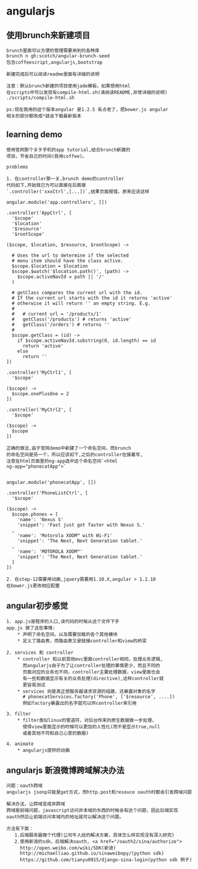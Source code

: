 angularjs
===

使用brunch来新建项目
---
    brunch里面可以方便的管理需要用到的各种库
    brunch n gh:scotch/angular-brunch-seed
    包含coffeescript,angularjs,bootstrap

    新建完成后可以阅读readme里面有详细的说明

    注意：默认brunch新建的项目使用jade模板，如果想用html
    在scripts中可以发现有compile-html.sh(请阅读README,非常详细的说明)
    ./scripts/compile-html.sh

    ps:现在我用的这个版本angular 是1.2.5 有点老了，把bower.js angular
    相关的部分都改成*就会下载最新版本



learning demo
---
    使用官网那个关于手机的app tutorial,结合brunch新建的
    项目，节省自己的时间(我用coffee)。

    problems

    1. 在controller那一关,brunch demo的controller
    代码如下,开始我已为可以直接在后面接 
    `.controller('xxxCtrl',[...])`,结果页面报错，原来应该这样

    angular.module('app.controllers', [])

    .controller('AppCtrl', [
      '$scope'
      '$location'
      '$resource'
      '$rootScope'

    ($scope, $location, $resource, $rootScope) ->

      # Uses the url to determine if the selected
      # menu item should have the class active.
      $scope.$location = $location
      $scope.$watch('$location.path()', (path) ->
        $scope.activeNavId = path || '/'
      )

      # getClass compares the current url with the id.
      # If the current url starts with the id it returns 'active'
      # otherwise it will return '' an empty string. E.g.
      #
      #   # current url = '/products/1'
      #   getClass('/products') # returns 'active'
      #   getClass('/orders') # returns ''
      #
      $scope.getClass = (id) ->
        if $scope.activeNavId.substring(0, id.length) == id
          return 'active'
        else
          return ''
    ])

    .controller('MyCtrl1', [
      '$scope'

    ($scope) ->
      $scope.onePlusOne = 2
    ])

    .controller('MyCtrl2', [
      '$scope'

    ($scope) ->
      $scope
    ])
    
    正确的做法,由于官网demo中新建了一个命名空间，而brunch
    的命名空间是另一个，所以应该如下,之后的controller在接着写,
    注意在html页面里的ng-app选中这个命名空间`<html
    ng-app="phonecatApp">`
    

    angular.module('phonecatApp', [])

    .controller('PhoneListCtrl', [
      '$scope'

    ($scope) ->
      $scope.phones = [
        'name': 'Nexus S'
        'snippet': 'Fast just got faster with Nexus S.'
      ,
        'name': 'Motorola XOOM™ with Wi-Fi'
        'snippet': 'The Next, Next Generation tablet.'
      ,
        'name': 'MOTOROLA XOOM™'
        'snippet': 'The Next, Next Generation tablet.'
      ]
    ])

    2. 在step-12需要用动画,jquery需要用1.10.X,angular > 1.2.10
    在bower.js更改相应配置

angular初步感觉
---

    1. app.js是程序的入口,读代码的时候从这个文件下手
    app.js 做了这些事情:
        * 声明了命名空间，以及需要加载的各个其他模块
        * 定义了路由表，而路由表又是链接controller和view的桥梁

    2. services 和 controller
        * controller 和以前其他mvc里面controller相同，处理业务逻辑,
          而angularjs由于为了让controller处理的事情更少，而且不同的
          页面对应的业务也不同，controller主要处理数据，view里面也会
          有一些和数据显示有关的业务处理(directive),这样controller就
          更容易测试
        * services 则是真正想服务器请求资源的组建，还暴露对象的名字
          # phonecatServices.factory('Phone', ['$resource', ....])
          例如factory暴露出的名字就可以供controller来引用

    3. filter
        * filter类似linux的管道符，对后台传来的原生数据做一步处理，
          使得view里面显示的时候可以更加的人性化(而不是显示true,null
          或者其他不符和自己心意的数据)

    4. animate
        * angularjs提供的动画

angularjs 新浪微博跨域解决办法
---
    问题：oauth跨域
    angularjs jsonp只能是get方式，而http.post和resouce oauth时都会引发跨域问题

    解决办法，让跨域变成非跨域
    跨域是前端问题，javascript访问非本域的东西的时候会有这个问题，因此后端实现
    oauth然后让前端访问本域内的地址就可以解决这个问题。

    方法有下面：
       1.后端服务器做个代理(公司牛人给的解决方案，具体怎么样实现没有深入研究) 
       2.使用新浪的sdk，后端解决oauth, <a href="/oauth2/sina/authorize">
         http://open.weibo.com/wiki/SDK(新浪) 
         http://michaelliao.github.io/sinaweibopy/(python sdk)
         https://github.com/tianyu0915/django-sina-login(python sdk 例子)
